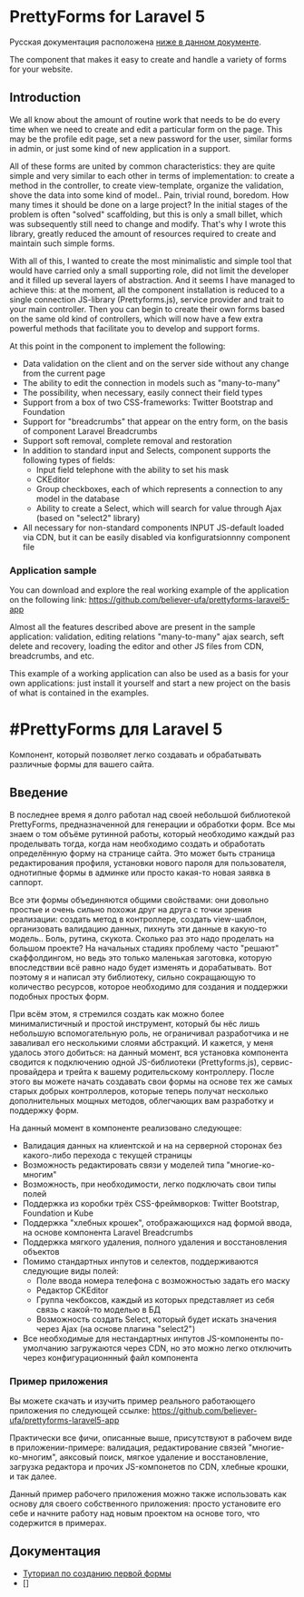 PrettyForms for Laravel 5
===========

Русская документация расположена [ниже в данном документе](https://github.com/believer-ufa/prettyforms-laravel/blob/master/README.md#prettyforms-%D0%B4%D0%BB%D1%8F-laravel-5).

The component that makes it easy to create and handle a variety of forms for your website.

## Introduction

We all know about the amount of routine work that needs to be do every time when we need to create and edit a particular form on the page. This may be the profile edit page, set a new password for the user, similar forms in admin, or just some kind of new application in a support.

All of these forms are united by common characteristics: they are quite simple and very similar to each other in terms of implementation: to create a method in the controller, to create view-template, organize the validation, shove the data into some kind of model.. Pain, trivial round, boredom. How many times it should be done on a large project? In the initial stages of the problem is often "solved" scaffolding, but this is only a small billet, which was subsequently still need to change and modify. That's why I wrote this library, greatly reduced the amount of resources required to create and maintain such simple forms.

With all of this, I wanted to create the most minimalistic and simple tool that would have carried only a small supporting role, did not limit the developer and it filled up several layers of abstraction. And it seems I have managed to achieve this: at the moment, all the component installation is reduced to a single connection JS-library (Prettyforms.js), service provider and trait to your main controller. Then you can begin to create their own forms based on the same old kind of controllers, which will now have a few extra powerful methods that facilitate you to develop and support forms.

At this point in the component to implement the following:
<ul>
	<li>Data validation on the client and on the server side without any change from the current page</li>
	<li>The ability to edit the connection in models such as "many-to-many"</li>
	<li>The possibility, when necessary, easily connect their field types</li>
	<li>Support from a box of two CSS-frameworks: Twitter Bootstrap and Foundation</li>
	<li>Support for "breadcrumbs" that appear on the entry form, on the basis of component Laravel Breadcrumbs</li>
	<li>Support soft removal, complete removal and restoration</li>
	<li>In addition to standard input and Selects, component supports the following types of fields:
            <ul>
                 <li>Input field telephone with the ability to set his mask</li>
                 <li>CKEditor</li>
                 <li>Group checkboxes, each of which represents a connection to any model in the database</li>
                 <li>Ability to create a Select, which will search for value through Ajax (based on "select2" library)</li>
            </ul>
        </li>
	<li>All necessary for non-standard components INPUT JS-default loaded via CDN, but it can be easily disabled via konfiguratsionnny component file</li>
</ul>

### Application sample

You can download and explore the real working example of the application on the following link:
https://github.com/believer-ufa/prettyforms-laravel5-app

Almost all the features described above are present in the sample application: validation, editing relations "many-to-many" ajax search, seft delete and recovery, loading the editor and other JS files from CDN, breadcrumbs, and etc.

This example of a working application can also be used as a basis for your own applications: just install it yourself and start a new project on the basis of what is contained in the examples.

#PrettyForms для Laravel 5
===========

Компонент, который позволяет легко создавать и обрабатывать различные формы для вашего сайта.

## Введение

В последнее время я долго работал над своей небольшой библиотекой PrettyForms, предназначенной для генерации и обработки форм. Все мы знаем о том объёме рутинной работы, который необходимо каждый раз проделывать тогда, когда нам необходимо создать и обработать определённую форму на странице сайта. Это может быть страница редактирования профиля, установки нового пароля для пользователя, однотипные формы в админке или просто какая-то новая заявка в саппорт.

Все эти формы объединяются общими свойствами: они довольно простые и очень сильно похожи друг на друга с точки зрения реализации: создать метод в контроллере, создать view-шаблон, организовать валидацию данных, пихнуть эти данные в какую-то модель.. Боль, рутина, скукота. Сколько раз это надо проделать на большом проекте? На начальных стадиях проблему часто "решают" скаффолдингом, но ведь это только маленькая заготовка, которую впоследствии всё равно надо будет изменять и дорабатывать. Вот поэтому я и написал эту библиотеку, сильно сокращающую то количество ресурсов, которое необходимо для создания и поддержки подобных простых форм.

При всём этом, я стремился создать как можно более минималистичный и простой инструмент, который бы нёс лишь небольшую вспомогательную роль, не ограничивал разработчика и не заваливал его несколькими слоями абстракций. И кажется, у меня удалось этого добиться: на данный момент, вся установка компонента сводится к подключению одной JS-библиотеки (Prettyforms.js), сервис-провайдера и трейта к вашему родительскому контроллеру. После этого вы можете начать создавать свои формы на основе тех же самых старых добрых контроллеров, которые теперь получат несколько дополнительных мощных методов, облегчающих вам разработку и поддержку форм.

На данный момент в компоненте реализовано следующее:
<ul>
	<li>Валидация данных на клиентской и на на серверной сторонах без какого-либо перехода с текущей страницы</li>
	<li>Возможность редактировать связи у моделей типа "многие-ко-многим"</li>
	<li>Возможность, при необходимости, легко подключать свои типы полей</li>
	<li>Поддержка из коробки трёх CSS-фреймворков: Twitter Bootstrap, Foundation и Kube</li>
	<li>Поддержка "хлебных крошек", отображающихся над формой ввода, на основе компонента Laravel Breadcrumbs</li>
	<li>Поддержка мягкого удаления, полного удаления и восстановления объектов</li>
	<li>Помимо стандартных инпутов и селектов, поддерживаются следующие виды полей:
            <ul>
                 <li>Поле ввода номера телефона с возможностью задать его маску </li>
                 <li>Редактор CKEditor</li>
                 <li>Группа чекбоксов, каждый из которых представляет из себя связь с какой-то моделью в БД</li>
                 <li>Возможность создать Select, который будет искать значения через Ajax (на основе плагина "select2")</li>
            </ul>
        </li>
	<li>Все необходимые для нестандартных инпутов JS-компоненты по-умолчанию загружаются через CDN, но это можно легко отключить через конфигурационнный файл компонента</li>
</ul>

### Пример приложения

Вы можете скачать и изучить пример реального работающего приложения по следующей ссылке:
https://github.com/believer-ufa/prettyforms-laravel5-app

Практически все фичи, описанные выше, присутствуют в рабочем виде в приложении-примере: валидация, редактирование связей "многие-ко-многим", аяксовый поиск, мягкое удаление и восстановление, загрузка редактора и прочих JS-компонетов по CDN, хлебные крошки, и так далее.

Данный пример рабочего приложения можно также использовать как основу для своего собственного приложения: просто установите его себе и начните работу над новым проектом на основе того, что содержится в примерах.

## Документация

* [Туториал по созданию первой формы](docs/ru/tutorial.md)
* []
